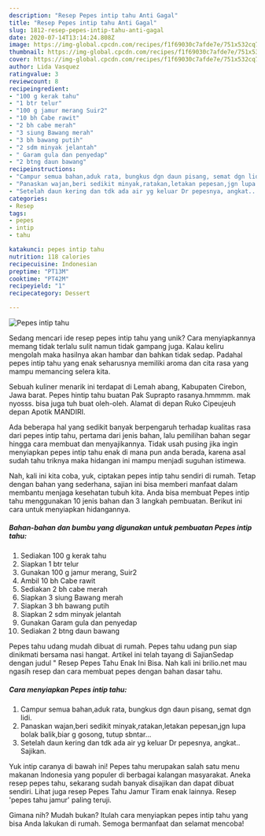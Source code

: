 ```yaml
---
description: "Resep Pepes intip tahu Anti Gagal"
title: "Resep Pepes intip tahu Anti Gagal"
slug: 1812-resep-pepes-intip-tahu-anti-gagal
date: 2020-07-14T13:14:24.808Z
image: https://img-global.cpcdn.com/recipes/f1f69030c7afde7e/751x532cq70/pepes-intip-tahu-foto-resep-utama.jpg
thumbnail: https://img-global.cpcdn.com/recipes/f1f69030c7afde7e/751x532cq70/pepes-intip-tahu-foto-resep-utama.jpg
cover: https://img-global.cpcdn.com/recipes/f1f69030c7afde7e/751x532cq70/pepes-intip-tahu-foto-resep-utama.jpg
author: Lida Vasquez
ratingvalue: 3
reviewcount: 8
recipeingredient:
- "100 g kerak tahu"
- "1 btr telur"
- "100 g jamur merang Suir2"
- "10 bh Cabe rawit"
- "2 bh cabe merah"
- "3 siung Bawang merah"
- "3 bh bawang putih"
- "2 sdm minyak jelantah"
- " Garam gula dan penyedap"
- "2 btng daun bawang"
recipeinstructions:
- "Campur semua bahan,aduk rata, bungkus dgn daun pisang, semat dgn lidi."
- "Panaskan wajan,beri sedikit minyak,ratakan,letakan pepesan,jgn lupa bolak balik,biar g gosong, tutup sbntar..."
- "Setelah daun kering dan tdk ada air yg keluar Dr pepesnya, angkat.. Sajikan."
categories:
- Resep
tags:
- pepes
- intip
- tahu

katakunci: pepes intip tahu 
nutrition: 118 calories
recipecuisine: Indonesian
preptime: "PT13M"
cooktime: "PT42M"
recipeyield: "1"
recipecategory: Dessert

---
```



![Pepes intip tahu](https://img-global.cpcdn.com/recipes/f1f69030c7afde7e/751x532cq70/pepes-intip-tahu-foto-resep-utama.jpg)

Sedang mencari ide resep pepes intip tahu yang unik? Cara menyiapkannya memang tidak terlalu sulit namun tidak gampang juga. Kalau keliru mengolah maka hasilnya akan hambar dan bahkan tidak sedap. Padahal pepes intip tahu yang enak seharusnya memiliki aroma dan cita rasa yang mampu memancing selera kita.

Sebuah kuliner menarik ini terdapat di Lemah abang, Kabupaten Cirebon, Jawa barat. Pepes hintip tahu buatan Pak Suprapto rasanya.hmmmm. mak nyosss. bisa juga tuh buat oleh-oleh. Alamat di depan Ruko Cipeujeuh depan Apotik MANDIRI.

Ada beberapa hal yang sedikit banyak berpengaruh terhadap kualitas rasa dari pepes intip tahu, pertama dari jenis bahan, lalu pemilihan bahan segar hingga cara membuat dan menyajikannya. Tidak usah pusing jika ingin menyiapkan pepes intip tahu enak di mana pun anda berada, karena asal sudah tahu triknya maka hidangan ini mampu menjadi suguhan istimewa.


Nah, kali ini kita coba, yuk, ciptakan pepes intip tahu sendiri di rumah. Tetap dengan bahan yang sederhana, sajian ini bisa memberi manfaat dalam membantu menjaga kesehatan tubuh kita. Anda bisa membuat Pepes intip tahu menggunakan 10 jenis bahan dan 3 langkah pembuatan. Berikut ini cara untuk menyiapkan hidangannya.

<!--inarticleads1-->

##### Bahan-bahan dan bumbu yang digunakan untuk pembuatan Pepes intip tahu:

1. Sediakan 100 g kerak tahu
1. Siapkan 1 btr telur
1. Gunakan 100 g jamur merang, Suir2
1. Ambil 10 bh Cabe rawit
1. Sediakan 2 bh cabe merah
1. Siapkan 3 siung Bawang merah
1. Siapkan 3 bh bawang putih
1. Siapkan 2 sdm minyak jelantah
1. Gunakan  Garam gula dan penyedap
1. Sediakan 2 btng daun bawang


Pepes tahu udang mudah dibuat di rumah. Pepes tahu udang pun siap dinikmati bersama nasi hangat. Artikel ini telah tayang di SajianSedap dengan judul &#34; Resep Pepes Tahu Enak Ini Bisa. Nah kali ini brilio.net mau ngasih resep dan cara membuat pepes dengan bahan dasar tahu. 

<!--inarticleads2-->

##### Cara menyiapkan Pepes intip tahu:

1. Campur semua bahan,aduk rata, bungkus dgn daun pisang, semat dgn lidi.
1. Panaskan wajan,beri sedikit minyak,ratakan,letakan pepesan,jgn lupa bolak balik,biar g gosong, tutup sbntar...
1. Setelah daun kering dan tdk ada air yg keluar Dr pepesnya, angkat.. Sajikan.


Yuk intip caranya di bawah ini! Pepes tahu merupakan salah satu menu makanan Indonesia yang populer di berbagai kalangan masyarakat. Aneka resep pepes tahu, sekarang sudah banyak disajikan dan dapat dibuat sendiri. Lihat juga resep Pepes Tahu Jamur Tiram enak lainnya. Resep &#39;pepes tahu jamur&#39; paling teruji. 

Gimana nih? Mudah bukan? Itulah cara menyiapkan pepes intip tahu yang bisa Anda lakukan di rumah. Semoga bermanfaat dan selamat mencoba!
